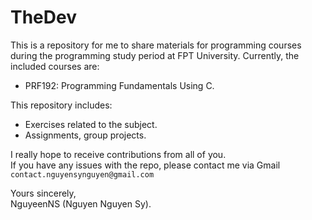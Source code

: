 # TheDev

This is a repository for me to share materials for programming courses during the programming study period at FPT University.
Currently, the included courses are:

- PRF192: Programming Fundamentals Using C.

This repository includes:
- Exercises related to the subject.
- Assignments, group projects.

I really hope to receive contributions from all of you.  
If you have any issues with the repo, please contact me via Gmail `contact.nguyensynguyen@gmail.com`

Yours sincerely,  
NguyeenNS (Nguyen Nguyen Sy).
